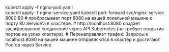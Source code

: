 kubectl apply -f nginx-pod.yaml  
kubectl apply -f nginx-service.yaml
kubectl port-forward svc/nginx-service 8080:80 # пробрасывает порт 8080 на вашей локальной машине к порту 80 Service'а в кластере. 
                                               # http://localhost:8080 создает зашифрованное соединение через API Kubernetes (не требует открытия портов на узлах кластера).
                                               # Перенаправляет трафик: Запросы к localhost:8080 на вашей машине отправляются в кластер и достигают Pod'ов через Service.